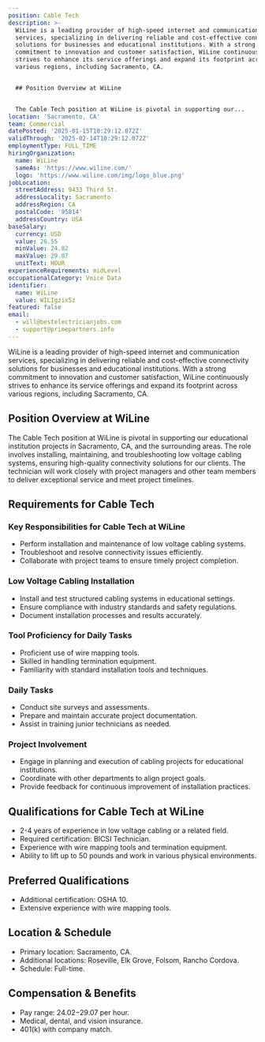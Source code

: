 ```yaml
---
position: Cable Tech
description: >-
  WiLine is a leading provider of high-speed internet and communication
  services, specializing in delivering reliable and cost-effective connectivity
  solutions for businesses and educational institutions. With a strong
  commitment to innovation and customer satisfaction, WiLine continuously
  strives to enhance its service offerings and expand its footprint across
  various regions, including Sacramento, CA.


  ## Position Overview at WiLine


  The Cable Tech position at WiLine is pivotal in supporting our...
location: 'Sacramento, CA'
team: Commercial
datePosted: '2025-01-15T10:29:12.072Z'
validThrough: '2025-02-14T10:29:12.072Z'
employmentType: FULL_TIME
hiringOrganization:
  name: WiLine
  sameAs: 'https://www.wiline.com/'
  logo: 'https://www.wiline.com/img/logo_blue.png'
jobLocation:
  streetAddress: 9433 Third St.
  addressLocality: Sacramento
  addressRegion: CA
  postalCode: '95814'
  addressCountry: USA
baseSalary:
  currency: USD
  value: 26.55
  minValue: 24.02
  maxValue: 29.07
  unitText: HOUR
experienceRequirements: midLevel
occupationalCategory: Voice Data
identifier:
  name: WiLine
  value: WILIgzix5z
featured: false
email:
  - will@bestelectricianjobs.com
  - support@primepartners.info
---
```




WiLine is a leading provider of high-speed internet and communication services, specializing in delivering reliable and cost-effective connectivity solutions for businesses and educational institutions. With a strong commitment to innovation and customer satisfaction, WiLine continuously strives to enhance its service offerings and expand its footprint across various regions, including Sacramento, CA.

## Position Overview at WiLine

The Cable Tech position at WiLine is pivotal in supporting our educational institution projects in Sacramento, CA, and the surrounding areas. The role involves installing, maintaining, and troubleshooting low voltage cabling systems, ensuring high-quality connectivity solutions for our clients. The technician will work closely with project managers and other team members to deliver exceptional service and meet project timelines.

## Requirements for Cable Tech

### Key Responsibilities for Cable Tech at WiLine
- Perform installation and maintenance of low voltage cabling systems.
- Troubleshoot and resolve connectivity issues efficiently.
- Collaborate with project teams to ensure timely project completion.

### Low Voltage Cabling Installation
- Install and test structured cabling systems in educational settings.
- Ensure compliance with industry standards and safety regulations.
- Document installation processes and results accurately.

### Tool Proficiency for Daily Tasks
- Proficient use of wire mapping tools.
- Skilled in handling termination equipment.
- Familiarity with standard installation tools and techniques.

### Daily Tasks
- Conduct site surveys and assessments.
- Prepare and maintain accurate project documentation.
- Assist in training junior technicians as needed.

### Project Involvement
- Engage in planning and execution of cabling projects for educational institutions.
- Coordinate with other departments to align project goals.
- Provide feedback for continuous improvement of installation practices.

## Qualifications for Cable Tech at WiLine

- 2-4 years of experience in low voltage cabling or a related field.
- Required certification: BICSI Technician.
- Experience with wire mapping tools and termination equipment.
- Ability to lift up to 50 pounds and work in various physical environments.

## Preferred Qualifications

- Additional certification: OSHA 10.
- Extensive experience with wire mapping tools.

## Location & Schedule

- Primary location: Sacramento, CA.
- Additional locations: Roseville, Elk Grove, Folsom, Rancho Cordova.
- Schedule: Full-time.

## Compensation & Benefits

- Pay range: $24.02-$29.07 per hour.
- Medical, dental, and vision insurance.
- 401(k) with company match.
